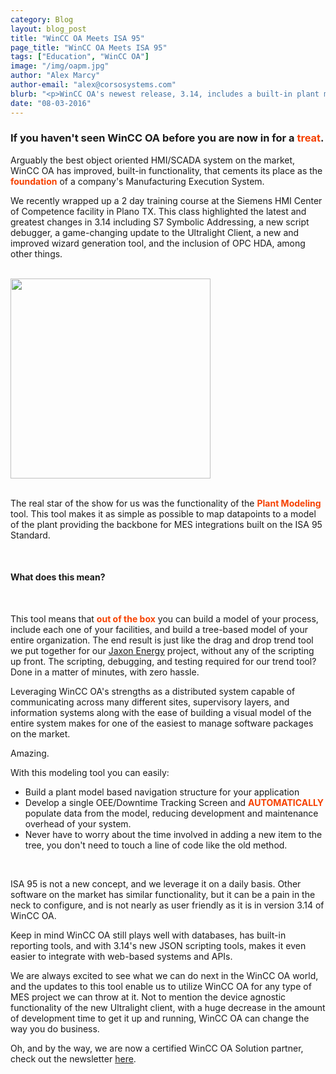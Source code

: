 ```yaml
---
category: Blog
layout: blog_post
title: "WinCC OA Meets ISA 95"
page_title: "WinCC OA Meets ISA 95"
tags: ["Education", "WinCC OA"]
image: "/img/oapm.jpg"
author: "Alex Marcy"
author-email: "alex@corsosystems.com"
blurb: "<p>WinCC OA's newest release, 3.14, includes a built-in plant modeling tool that forms the foundation of building an information system on the ISA 95 standard, and enables rapid development and deployment of MES systems.</p>"
date: "08-03-2016"
---
```



<h3>If you haven't seen WinCC OA before you are now in for a  <b style="color:#f64100;">treat</b>.</h3>

<p>Arguably the best object oriented HMI/SCADA system on the market, WinCC OA has improved, built-in functionality, that cements its place as the <b style="color:#f64100;">foundation</b> of a company's Manufacturing Execution System.</p>

<p>We recently wrapped up a 2 day training course at the Siemens HMI Center of Competence facility in Plano TX. This class highlighted the latest and greatest changes in 3.14 including S7 Symbolic Addressing, a new script debugger, a game-changing update to the Ultralight Client, a new and improved wizard generation tool, and the inclusion of OPC HDA, among other things.</p>

<br/>
<a href="www.flickr.com/photos/calliope/3474510093/"><img src="/img/oapm.jpg" width="320px"/></a>
<br/><br/>

<p>The real star of the show for us was the functionality of the <b style="color:#f64100;">Plant Modeling</b> tool. This tool makes it as simple as possible to map datapoints to a model of the plant providing the backbone for MES integrations built on the ISA 95 Standard.</p>

<br/>
<h4>What does this mean?</h4>
<br/>
<p>This tool means that <b style="color:#f64100;">out of the box</b> you can build a model of your process, include each one of your facilities, and build a tree-based model of your entire organization. The end result is just like the drag and drop trend tool we put together for our <a href="http://corsosystems.com/case_studies.html">Jaxon Energy</a> project, without any of the scripting up front. The scripting, debugging, and testing required for our trend tool? Done in a matter of minutes, with zero hassle.</p>

<p>Leveraging WinCC OA's strengths as a distributed system capable of communicating across many different sites, supervisory layers, and information systems along with the ease of building a visual model of the entire system makes for one of the easiest to manage software packages on the market.</p>

<p>Amazing.</p>

<p>With this modeling tool you can easily:</p>
<ul>
	<li>Build a plant model based navigation structure for your application</li>
	<li>Develop a single OEE/Downtime Tracking Screen and <b style="color:#f64100;">AUTOMATICALLY</b> populate data from the model, reducing development and maintenance overhead of your system.</li>
	<li>Never have to worry about the time involved in adding a new item to the tree, you don't need to touch a line of code like the old method.</li>
</ul>
<br/>

<p>ISA 95 is not a new concept, and we leverage it on a daily basis. Other software on the market has similar functionality, but it can be a pain in the neck to configure, and is not nearly as user friendly as it is in version 3.14 of WinCC OA.</p>

<p>Keep in mind WinCC OA still plays well with databases, has built-in reporting tools, and with 3.14's new JSON scripting tools, makes it even easier to integrate with web-based systems and APIs. </p>

<p>We are always excited to see what we can do next in the WinCC OA world, and the updates to this tool enable us to utilize WinCC OA for any type of MES project we can throw at it. Not to mention the device agnostic functionality of the new Ultralight client, with a huge decrease in the amount of development time to get it up and running, WinCC OA can change the way you do business.</p>

<p>Oh, and by the way, we are now a certified WinCC OA Solution partner, check out the newsletter <a href="http://w3.siemens.com/mcms/human-machine-interface/en/visualization-software/simatic-wincc-open-architecture/news-overview/Pages/wincc-oa-newsletter-2016-1-news02.aspx?stc=nls_771_2016001_en">here</a>.</p>

